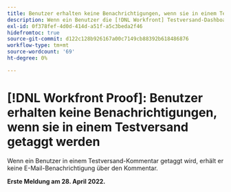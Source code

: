 ```yaml
---
title: Benutzer erhalten keine Benachrichtigungen, wenn sie in einem Testversand getaggt werden
description: Wenn ein Benutzer die [!DNL Workfront] Testversand-Dashboard, das [!UICONTROL Zu verwaltende Testsendungen] und [!UICONTROL Testsendungen, die auf Entscheidungsberichte warten] 0 Berichte in den verschiedenen Kategorien anzeigen (insgesamt, pünktlich etc.).
exl-id: 0f378fef-4d0d-414d-a51f-a5c3beda2f46
hidefromtoc: true
source-git-commit: d122c128b926167a00c7149cb88392b618486876
workflow-type: tm+mt
source-wordcount: '69'
ht-degree: 0%

---
```


# [!DNL Workfront Proof]: Benutzer erhalten keine Benachrichtigungen, wenn sie in einem Testversand getaggt werden

Wenn ein Benutzer in einem Testversand-Kommentar getaggt wird, erhält er keine E-Mail-Benachrichtigung über den Kommentar.

**Erste Meldung am 28. April 2022.**
